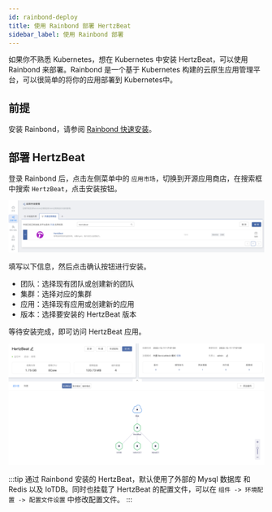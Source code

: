 ```yaml
---
id: rainbond-deploy  
title: 使用 Rainbond 部署 HertzBeat    
sidebar_label: 使用 Rainbond 部署    
---
```


如果你不熟悉 Kubernetes，想在 Kubernetes 中安装 HertzBeat，可以使用 Rainbond 来部署。Rainbond 是一个基于 Kubernetes 构建的云原生应用管理平台，可以很简单的将你的应用部署到 Kubernetes中。

## 前提

安装 Rainbond，请参阅 [Rainbond 快速安装](https://www.rainbond.com/docs/quick-start/quick-install)。

## 部署 HertzBeat

登录 Rainbond 后，点击左侧菜单中的 `应用市场`，切换到开源应用商店，在搜索框中搜索 `HertzBeat`，点击安装按钮。

![](/img/docs/start/install-to-rainbond.png)

填写以下信息，然后点击确认按钮进行安装。

* 团队：选择现有团队或创建新的团队
* 集群：选择对应的集群
* 应用：选择现有应用或创建新的应用
* 版本：选择要安装的 HertzBeat 版本

等待安装完成，即可访问 HertzBeat 应用。

![](/img/docs/start/hertzbeat-topology.png)

:::tip
通过 Rainbond 安装的 HertzBeat，默认使用了外部的 Mysql 数据库 和 Redis 以及 IoTDB。同时也挂载了 HertzBeat 的配置文件，可以在 `组件 -> 环境配置 -> 配置文件设置` 中修改配置文件。
:::